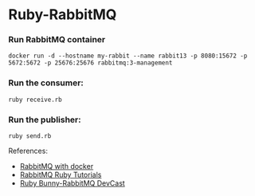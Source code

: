 # Ruby-RabbitMQ

### Run RabbitMQ container

```
docker run -d --hostname my-rabbit --name rabbit13 -p 8080:15672 -p 5672:5672 -p 25676:25676 rabbitmq:3-management
```

### Run the consumer:

`ruby receive.rb`


### Run the publisher:

`ruby send.rb`

References: 
- [RabbitMQ with docker](https://medium.com/xp-inc/rabbitmq-com-docker-conhecendo-o-admin-cc81f3f6ac3b)
- [RabbitMQ Ruby Tutorials](https://www.rabbitmq.com/tutorials/tutorial-one-ruby.html)
- [Ruby Bunny-RabbitMQ DevCast](https://www.youtube.com/watch?v=6W3YqdtiyUI&ab_channel=DevCasts)